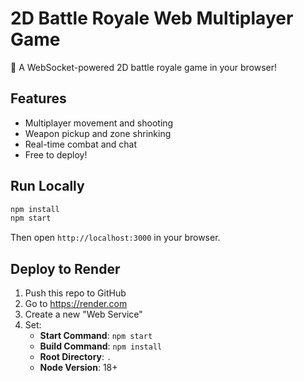 # 2D Battle Royale Web Multiplayer Game

👾 A WebSocket-powered 2D battle royale game in your browser!

## Features
- Multiplayer movement and shooting
- Weapon pickup and zone shrinking
- Real-time combat and chat
- Free to deploy!

## Run Locally

```bash
npm install
npm start
```

Then open `http://localhost:3000` in your browser.

## Deploy to Render

1. Push this repo to GitHub
2. Go to https://render.com
3. Create a new "Web Service"
4. Set:
   - **Start Command**: `npm start`
   - **Build Command**: `npm install`
   - **Root Directory**: `.`
   - **Node Version**: 18+
